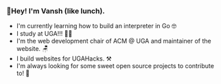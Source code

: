 ### 👋Hey! I'm Vansh (like lunch).
- I'm currently learning how to build an interpreter in Go 🤓
- I study at UGA!!! 👨‍🎓
- I'm the web development chair of ACM @ UGA and maintainer of the website. 🪑
- I build websites for UGAHacks. ⚒️
- I'm always looking for some sweet open source projects to contribute to! 🍬

<!--
**vansharora03/vansharora03** is a ✨ _special_ ✨ repository because its `README.md` (this file) appears on your GitHub profile.

Here are some ideas to get you started:

- 🔭 I’m currently working on ...
- 🌱 I’m currently learning ...
- 👯 I’m looking to collaborate on ...
- 🤔 I’m looking for help with ...
- 💬 Ask me about ...
- 📫 How to reach me: ...
- 😄 Pronouns: ...
- ⚡ Fun fact: ...
-->
